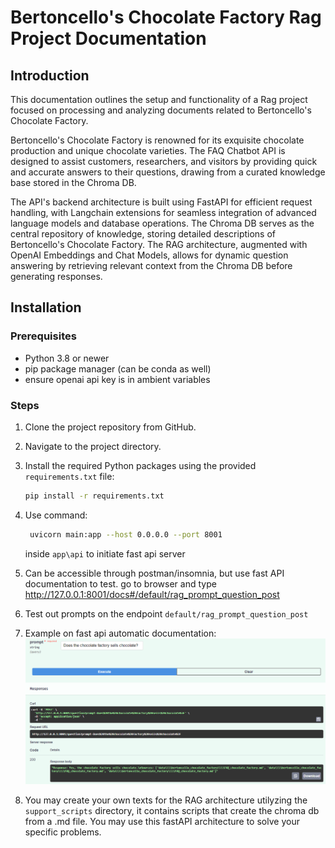 
# Bertoncello's Chocolate Factory Rag Project Documentation

## Introduction

This documentation outlines the setup and functionality of a Rag project focused on processing and analyzing documents related to Bertoncello's Chocolate Factory. 

Bertoncello's Chocolate Factory is renowned for its exquisite chocolate production and unique chocolate varieties. The FAQ Chatbot API is designed to assist customers, researchers, and visitors by providing quick and accurate answers to their questions, drawing from a curated knowledge base stored in the Chroma DB.

The API's backend architecture is built using FastAPI for efficient request handling, with Langchain extensions for seamless integration of advanced language models and database operations. The Chroma DB serves as the central repository of knowledge, storing detailed descriptions of Bertoncello's Chocolate Factory. The RAG architecture, augmented with OpenAI Embeddings and Chat Models, allows for dynamic question answering by retrieving relevant context from the Chroma DB before generating responses.

## Installation

### Prerequisites

- Python 3.8 or newer
- pip package manager (can be conda as well)
- ensure openai api key is in ambient variables

### Steps

1. Clone the project repository from GitHub.
2. Navigate to the project directory.
3. Install the required Python packages using the provided `requirements.txt` file:

    ```bash
    pip install -r requirements.txt
    ```
4. Use command:
    ```bash
     uvicorn main:app --host 0.0.0.0 --port 8001
     ```
    inside `app\api` to initiate fast api server
5. Can be accessible through postman/insomnia, but use fast API documentation to test. go to browser and type http://127.0.0.1:8001/docs#/default/rag_prompt_question_post
6. Test out prompts on the endpoint `default/rag_prompt_question_post`
7. Example on fast api automatic documentation: ![alt text](image.png)
8. You may create your own texts for the RAG architecture utilyzing the `support_scripts` directory, it contains scripts that create the chroma db from a .md file. You may use this fastAPI architecture to solve your specific problems.
